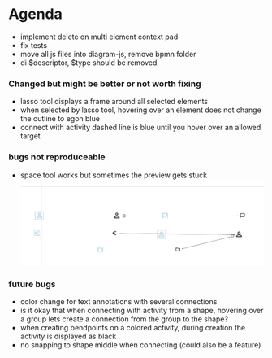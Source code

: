 # Agenda

- implement delete on multi element context pad
- fix tests
- move all js files into diagram-js, remove bpmn folder
- di $descriptor, $type should be removed

### Changed but might be better or not worth fixing

- lasso tool displays a frame around all selected elements
- when selected by lasso tool, hovering over an element does not change the outline to egon blue
- connect with activity dashed line is blue until you hover over an allowed target

### bugs not reproduceable
- space tool works but sometimes the preview gets stuck
![img.png](img.png)

### future bugs
- color change for text annotations with several connections
- is it okay that when connecting with activity from a shape, hovering over a group lets create a connection from the group to the shape?
- when creating bendpoints on a colored activity, during creation the activity is displayed as black
- no snapping to shape middle when connecting (could also be a feature)
